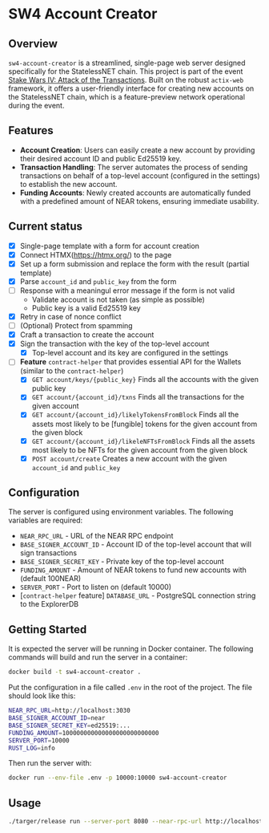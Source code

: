 # SW4 Account Creator

## Overview
`sw4-account-creator` is a streamlined, single-page web server designed specifically for the StatelessNET chain. This project is part of the event [Stake Wars IV: Attack of the Transactions](https://github.com/near/stakewars-iv). Built on the robust `actix-web` framework, it offers a user-friendly interface for creating new accounts on the StatelessNET chain, which is a feature-preview network operational during the event.

## Features
- **Account Creation**: Users can easily create a new account by providing their desired account ID and public Ed25519 key.
- **Transaction Handling**: The server automates the process of sending transactions on behalf of a top-level account (configured in the settings) to establish the new account.
- **Funding Accounts**: Newly created accounts are automatically funded with a predefined amount of NEAR tokens, ensuring immediate usability.

## Current status

- [x] Single-page template with a form for account creation
- [x] Connect HTMX(https://htmx.org/) to the page
- [x] Set up a form submission and replace the form with the result (partial template)
- [x] Parse `account_id` and `public_key` from the form
- [ ] Response with a meaningul error message if the form is not valid
    - Validate account is not taken (as simple as possible)
    - Public key is a valid Ed25519 key
- [x] Retry in case of nonce conflict
- [ ] (Optional) Protect from spamming
- [x] Craft a transaction to create the account
- [x] Sign the transaction with the key of the top-level account
    - [x] Top-level account and its key are configured in the settings
- [ ] **Feature** `contract-helper` that provides essential API for the Wallets (similar to the `contract-helper`)
    - [x] `GET account/keys/{public_key}` Finds all the accounts with the given public key
    - [x] `GET account/{account_id}/txns` Finds all the transactions for the given account
    - [x] `GET account/{account_id}/likelyTokensFromBlock` Finds all the assets most likely to be [fungible] tokens for the given account from the given block
    - [x] `GET account/{account_id}/likeleNFTsFromBlock` Finds all the assets most likely to be NFTs for the given account from the given block
    - [x] `POST account/create` Creates a new account with the given `account_id` and `public_key`

## Configuration

The server is configured using environment variables. The following variables are required:

- `NEAR_RPC_URL` - URL of the NEAR RPC endpoint
- `BASE_SIGNER_ACCOUNT_ID` - Account ID of the top-level account that will sign transactions
- `BASE_SIGNER_SECRET_KEY` - Private key of the top-level account
- `FUNDING_AMOUNT` - Amount of NEAR tokens to fund new accounts with (default 100NEAR)
- `SERVER_PORT` - Port to listen on (default 10000)
- [`contract-helper` feature] `DATABASE_URL` - PostgreSQL connection string to the ExplorerDB

## Getting Started

It is expected the server will be running in Docker container. The following commands will build and run the server in a container:

```bash
docker build -t sw4-account-creator .
```

Put the configuration in a file called `.env` in the root of the project. The file should look like this:

```bash
NEAR_RPC_URL=http://localhost:3030
BASE_SIGNER_ACCOUNT_ID=near
BASE_SIGNER_SECRET_KEY=ed25519:...
FUNDING_AMOUNT=100000000000000000000000000
SERVER_PORT=10000
RUST_LOG=info
```

Then run the server with:

```bash
docker run --env-file .env -p 10000:10000 sw4-account-creator
```

## Usage

```bash
./targer/release run --server-port 8080 --near-rpc-url http://localhost:3030 --base-signer-account-id near --base-signer-secret-key "ed25519:..." --funding-amount 100000000000000000000000000
```

